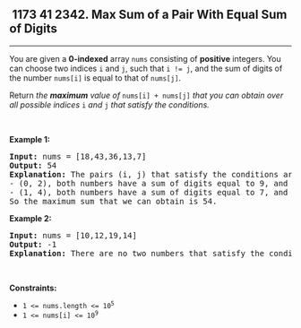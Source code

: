 <h2> 1173 41
2342. Max Sum of a Pair With Equal Sum of Digits</h2><hr><div><p>You are given a <strong>0-indexed</strong> array <code>nums</code> consisting of <strong>positive</strong> integers. You can choose two indices <code>i</code> and <code>j</code>, such that <code>i != j</code>, and the sum of digits of the number <code>nums[i]</code> is equal to that of <code>nums[j]</code>.</p>

<p>Return <em>the <strong>maximum</strong> value of </em><code>nums[i] + nums[j]</code><em> that you can obtain over all possible indices </em><code>i</code><em> and </em><code>j</code><em> that satisfy the conditions.</em></p>

<p>&nbsp;</p>
<p><strong class="example">Example 1:</strong></p>

<pre><strong>Input:</strong> nums = [18,43,36,13,7]
<strong>Output:</strong> 54
<strong>Explanation:</strong> The pairs (i, j) that satisfy the conditions are:
- (0, 2), both numbers have a sum of digits equal to 9, and their sum is 18 + 36 = 54.
- (1, 4), both numbers have a sum of digits equal to 7, and their sum is 43 + 7 = 50.
So the maximum sum that we can obtain is 54.
</pre>

<p><strong class="example">Example 2:</strong></p>

<pre><strong>Input:</strong> nums = [10,12,19,14]
<strong>Output:</strong> -1
<strong>Explanation:</strong> There are no two numbers that satisfy the conditions, so we return -1.
</pre>

<p>&nbsp;</p>
<p><strong>Constraints:</strong></p>

<ul>
	<li><code>1 &lt;= nums.length &lt;= 10<sup>5</sup></code></li>
	<li><code>1 &lt;= nums[i] &lt;= 10<sup>9</sup></code></li>
</ul>
</div>